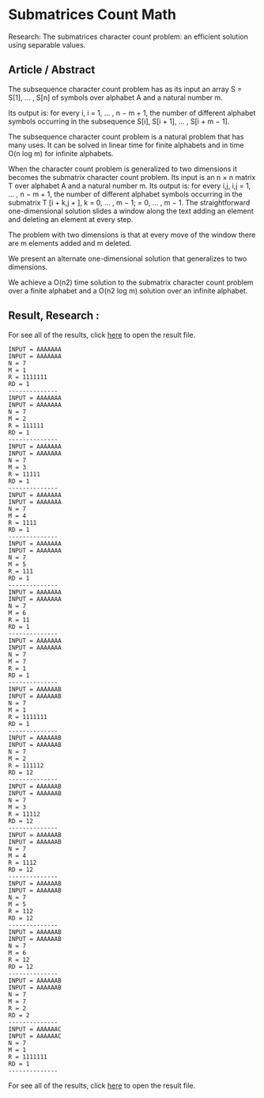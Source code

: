 # Submatrices Count Math

Research: The submatrices character count problem: an efficient solution using separable values.

## Article / Abstract

The subsequence character count problem has as its input an array S = S[1], ... , S[n] of symbols over alphabet A and a natural number m.

Its output is: for every i, i = 1, ... , n − m + 1, the number of different
alphabet symbols occurring in the subsequence S[i], S[i + 1], ... , S[i + m − 1].

The subsequence character count problem is a natural problem that has many uses. It can be solved in linear time for finite alphabets and in time O(n log m) for infinite alphabets.

When the character count problem is generalized to two dimensions it becomes the submatrix character count problem. Its input is an n × n matrix T over alphabet A and a natural number m. Its output is: for every i,j, i,j = 1, ... , n − m + 1, the number of different alphabet symbols occurring in the submatrix T [i + k,j + ], k = 0, ... , m − 1;  = 0, ... , m − 1. The straightforward one-dimensional solution slides a window along the text adding an element and deleting an element at every
step.

The problem with two dimensions is that at every move of the window there are m elements added and
m deleted.

We present an alternate one-dimensional solution that generalizes to two dimensions.

We achieve a O(n2) time solution to the submatrix character count problem over a finite alphabet and a O(n2 log m) solution over an infinite alphabet.


## Result, Research :

For see all of the results, click [here](result.txt) to open the result file.

```
INPUT = AAAAAAA
INPUT = AAAAAAA
N = 7
M = 1
R = 1111111
RD = 1
--------------
INPUT = AAAAAAA
INPUT = AAAAAAA
N = 7
M = 2
R = 111111
RD = 1
--------------
INPUT = AAAAAAA
INPUT = AAAAAAA
N = 7
M = 3
R = 11111
RD = 1
--------------
INPUT = AAAAAAA
INPUT = AAAAAAA
N = 7
M = 4
R = 1111
RD = 1
--------------
INPUT = AAAAAAA
INPUT = AAAAAAA
N = 7
M = 5
R = 111
RD = 1
--------------
INPUT = AAAAAAA
INPUT = AAAAAAA
N = 7
M = 6
R = 11
RD = 1
--------------
INPUT = AAAAAAA
INPUT = AAAAAAA
N = 7
M = 7
R = 1
RD = 1
--------------
INPUT = AAAAAAB
INPUT = AAAAAAB
N = 7
M = 1
R = 1111111
RD = 1
--------------
INPUT = AAAAAAB
INPUT = AAAAAAB
N = 7
M = 2
R = 111112
RD = 12
--------------
INPUT = AAAAAAB
INPUT = AAAAAAB
N = 7
M = 3
R = 11112
RD = 12
--------------
INPUT = AAAAAAB
INPUT = AAAAAAB
N = 7
M = 4
R = 1112
RD = 12
--------------
INPUT = AAAAAAB
INPUT = AAAAAAB
N = 7
M = 5
R = 112
RD = 12
--------------
INPUT = AAAAAAB
INPUT = AAAAAAB
N = 7
M = 6
R = 12
RD = 12
--------------
INPUT = AAAAAAB
INPUT = AAAAAAB
N = 7
M = 7
R = 2
RD = 2
--------------
INPUT = AAAAAAC
INPUT = AAAAAAC
N = 7
M = 1
R = 1111111
RD = 1
--------------
```

For see all of the results, click [here](result.txt) to open the result file.

